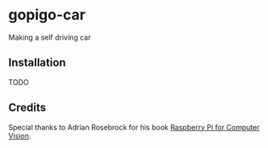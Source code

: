 # gopigo-car
Making a self driving car

## Installation
TODO

## Credits

Special thanks to Adrian Rosebrock for his book [Raspberry Pi for Computer Vision](https://www.pyimagesearch.com/raspberry-pi-for-computer-vision/).

